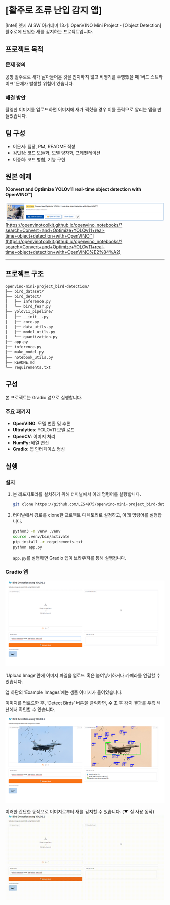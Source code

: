 # [활주로 조류 난입 감지 앱]

[Intel] 엣지 AI SW 아카데미 13기: OpenVINO Mini Project - [Object Detection]
활주로에 난입한 새를 감지하는 프로젝트입니다.

## 프로젝트 목적

### 문제 정의

공항 활주로로 새가 날아들어온 것을 인지하지 않고 비행기를 주행했을 때 ‘버드 스트라이크’ 문제가 발생할 위험이 있습니다.

### 해결 방안

촬영한 이미지를 업로드하면 이미지에 새가 찍혔을 경우 이를 출력으로 알리는 앱을 만들었습니다.

## 팀 구성

- 이은서: 팀장, PM, README 작성
- 김민정: 코드 모듈화, 모델 양자화, 프레젠테이션
- 이종희: 코드 병합, 기능 구현

## 원본 예제

**[Convert and Optimize YOLOv11 real-time object detection with OpenVINO™]**

![openvino.png](./assets/openvino.png)
[https://openvinotoolkit.github.io/openvino_notebooks/?search=Convert+and+Optimize+YOLOv11+real-time+object+detection+with+OpenVINO™](https://openvinotoolkit.github.io/openvino_notebooks/?search=Convert+and+Optimize+YOLOv11+real-time+object+detection+with+OpenVINO%E2%84%A2)

---

## 프로젝트 구조

```
openvino-mini-project_bird-detection/
├── bird_dataset/
├── bird_detect/
│   ├── inference.py
│   └── bird_fear.py
├── yolov11_pipeline/
│   ├── __init__.py
│   ├── core.py
│   ├── data_utils.py
│   ├── model_utils.py
│   └── quantization.py
├── app.py
├── inference.py
├── make_model.py
├── notebook_utils.py
├── README.md
└── requirements.txt
```

## 구성

본 프로젝트는 Gradio 앱으로 실행합니다.


### 주요 패키지

- **OpenVINO**: 모델 변환 및 추론
- **Ultralytics**: YOLOv11 모델 로드
- **OpenCV**: 이미지 처리
- **NumPy:** 배열 연산
- **Gradio**: 앱 인터페이스 형성

## 실행

### 설치

1. 본 레포지토리를 설치하기 위해 터미널에서 아래 명령어를 실행합니다.
    
    ```bash
    git clone https://github.com/LES4975/openvino-mini-project_bird-detection.git
    ```
    
2. 터미널에서 경로를 clone한 프로젝트 디렉토리로 설정하고, 아래 명령어를 실행합니다.
    
    ```bash
    python3 -m venv .venv
    source .venv/bin/activate
    pip install -r requirements.txt
    python app.py
    ```
    
    `app.py`를 실행하면 Gradio 앱이 브라우저를 통해 실행됩니다.
    

### Gradio 앱

![image.png](./assets/image.png)

‘Upload Image’란에 이미지 파일을 업로드 혹은 붙여넣기하거나 카메라를 연결할 수 있습니다.

앱 하단의 ‘Example Images’에는 샘플 이미지가 들어있습니다.

이미지를 업로드한 후, ‘Detect Birds’ 버튼을 클릭하면, 수 초 후 감지 결과를 우측 섹션에서 확인할 수 있습니다.

![image2.png](./assets/image2.png)

이러한 간단한 동작으로 이미지로부터 새를 감지할 수 있습니다.
(▼ 실 사용 동작)
![try.gif](./assets/try.gif)
